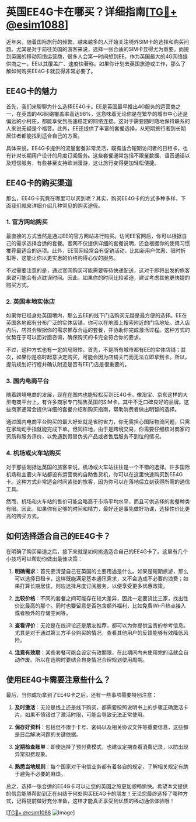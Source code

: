 # 英国EE4G卡在哪买？详细指南[[TG💪+ @esim1088](https://t.me/s/esim1088)]

近年来，随着国际旅行的频繁，越来越多的人开始关注境外SIM卡的选择和购买问题。尤其是对于前往英国的游客来说，选择一张合适的SIM卡显得尤为重要。而提到英国的移动网络运营商，很多人会第一时间想到EE。作为英国最大的4G网络提供商之一，EE以其覆盖广、速度快著称。如果你计划去英国旅游或工作，那么了解如何购买EE4G卡就显得非常必要了。

## EE4G卡的魅力

首先，我们来聊聊为什么选择EE4G卡。EE是英国最早推出4G服务的运营商之一，在英国的4G网络覆盖率高达98%，这意味着无论你是在繁华的城市中心还是偏远的小村庄，都能享受到高速稳定的网络连接。这对于需要随时随地保持联系的人来说无疑是个福音。此外，EE还提供了丰富的套餐选择，从短期旅行者到长期居住者都能找到适合自己的方案。

具体来说，EE4G卡提供的流量套餐非常灵活，既有适合短期访问者的日租卡，也有针对长期用户设计的月度订阅服务。这些套餐通常包括不限量数据、语音通话以及短信服务，有些甚至支持欧洲漫游，这让旅行变得更加轻松便捷。

## EE4G卡的购买渠道

那么，EE4G卡究竟在哪里可以买到呢？其实，购买EE4G卡的方式多种多样，下面我们就来详细介绍几种常见的购买途径。

### 1. 官方网站购买

最直接的方式当然是通过EE的官方网站进行购买。访问EE官网后，你可以根据自己的需求选择合适的套餐。官网不仅提供详细的套餐说明，还会根据你的使用习惯推荐最适合的选项。此外，EE官网经常会有促销活动，比如新用户优惠、限时折扣等，这能让你以更实惠的价格购得心仪的服务。

不过需要注意的是，通过官网购买可能需要等待快递配送，这对于即将出发的旅客来说可能会有点耽误时间。因此，如果你的时间比较紧迫，建议考虑其他更快捷的购买方式。

### 2. 英国本地实体店

如果你已经身处英国境内，那么去EE的线下门店购买无疑是最方便的选择。EE在英国各地都有分布广泛的实体店铺，你可以在地图上搜索附近的门店地址。进入店内后，店员会根据你的需求推荐合适的套餐，并协助你完成激活过程。这种方式的优势在于可以面对面咨询，确保购买的卡完全符合你的要求。

不过，这种方式也有一定的局限性。首先，不是所有城市都有EE的实体店铺；其次，如果你是临时起意决定购买，可能会因为店铺关门而无法立即拿到卡。所以，提前规划好行程并确认附近是否有EE门店是很重要的。

### 3. 国内电商平台

随着跨境电商的发展，现在在国内也能轻松买到EE4G卡。像淘宝、京东这样的大型电商平台上，有许多商家专门销售英国的SIM卡，其中不乏口碑良好的品牌。这些商家通常会提供详细的套餐介绍和购买指南，帮助消费者做出明智的选择。

通过国内电商平台购买的最大好处就是省时省力，你无需担心国际物流问题，只需在家动动手指就能完成下单。但同样地，由于是跨境交易，你需要仔细核对商家的资质和服务评价，以免遇到假冒伪劣产品或者售后服务不到位的情况。

### 4. 机场或火车站购买

对于那些刚抵达英国的旅客来说，机场或火车站往往是一个不错的选择。许多国际机场和主要火车站都设有运营商的自助售货机，你可以在这里快速购买到EE4G卡。这种方式非常适合时间紧张的旅客，因为你可以在落地后立刻获得所需的通信工具。

然而，机场和火车站的售价可能会略高于市场平均水平，而且可供选择的套餐种类有限。因此，如果你有足够的时间和精力，最好还是事先做好功课，选择性价比更高的购买方式。

## 如何选择适合自己的EE4G卡？

在明确了购买渠道之后，接下来就是如何挑选适合自己的EE4G卡了。这里有几个小技巧可以帮助你做出最佳决策：

1. **明确需求**：首先要清楚自己在英国的主要用途是什么。如果是短期旅游，那么可以选择日租卡，这样既能满足基本通讯需求，又不会造成不必要的浪费；如果打算长期居住，则应选择月度订阅服务，以便享受更多优惠政策。

2. **比较价格**：不同的套餐之间可能存在较大差异，因此一定要货比三家，找出性价比最高的那个。同时也要留意是否包含额外福利，比如免费Wi-Fi热点接入或者额外的存储空间等。

3. **查看评价**：无论是在线评论还是朋友推荐，都可以为你提供宝贵的参考信息。尤其是对于通过第三方平台购买的情况，查看其他用户的反馈能够有效降低风险。

4. **注意有效期**：某些套餐可能会设定有效期限，在此期间内未使用完的话就会自动作废。所以在选购时要结合自身情况合理规划使用周期。

## 使用EE4G卡需要注意些什么？

最后，当你成功拿到了EE4G卡之后，还有一些事项需要特别注意：

1. **及时激活**：无论是线上还是线下购买，都需要按照说明书上的步骤正确激活卡片。如果不慎错过了激活时限，可能会导致无法正常使用。

2. **保存好资料**：包括但不限于卡号、密码以及相关协议文件等重要信息，这些都是日后解决问题的关键依据。

3. **定期检查账单**：即使选择了预付费模式，也建议定期查看消费记录，以防出现异常扣费现象。

4. **熟悉当地规则**：每个国家对于电信业务都有着各自的规定，了解相关规定有助于避免不必要的麻烦。

总之，选择一张合适的EE4G卡可以让您的英国之旅更加顺畅愉快。希望本文提供的信息能够帮助到正在纠结于何处购买EE4G卡的朋友！无论您最终选择了哪种方式，记得提前做好充分准备，这样才能真正享受到优质的移动通信体验哦！

[[TG💪+ @esim1088](https://t.me/s/esim1088) ![Image](https://i.postimg.cc/4NQfJmqS/Snipaste-2025-05-13-00-14-12.png)]